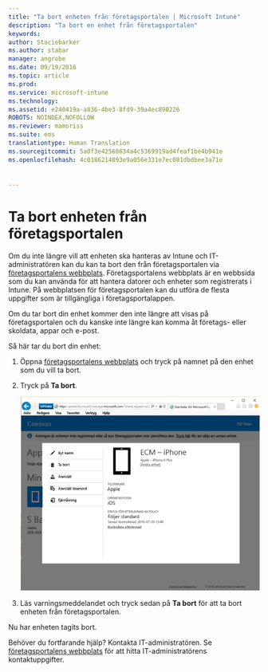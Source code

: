```yaml
---
title: "Ta bort enheten från företagsportalen | Microsoft Intune"
description: "Ta bort en enhet från företagsportalen"
keywords: 
author: Staciebarker
ms.author: stabar
manager: angrobe
ms.date: 09/19/2016
ms.topic: article
ms.prod: 
ms.service: microsoft-intune
ms.technology: 
ms.assetid: e240419a-a836-4be3-8fd9-39a4ec890226
ROBOTS: NOINDEX,NOFOLLOW
ms.reviewer: mamoriss
ms.suite: ems
translationtype: Human Translation
ms.sourcegitcommit: 5a0f3e42568634a4c5369919ad4feaf1be4b941e
ms.openlocfilehash: 4c0186214893e9a056e331e7ec081dbdbee3a71e


---
```



# Ta bort enheten från företagsportalen

Om du inte längre vill att enheten ska hanteras av Intune och IT-administratören kan du kan ta bort den från företagsportalen via [företagsportalens webbplats](http://portal.manage.microsoft.com). Företagsportalens webbplats är en webbsida som du kan använda för att hantera datorer och enheter som registrerats i Intune. På webbplatsen för företagsportalen kan du utföra de flesta uppgifter som är tillgängliga i företagsportalappen.

Om du tar bort din enhet kommer den inte längre att visas på företagsportalen och du kanske inte längre kan komma åt företags- eller skoldata, appar och e-post.

Så här tar du bort din enhet:

1.  Öppna [företagsportalens webbplats](http://portal.manage.microsoft.com) och tryck på namnet på den enhet som du vill ta bort.

2.  Tryck på **Ta bort**.

    ![Alternativet Ta bort enhet på företagsportalens webbplats](./media/iwp-screen-with-all-options.png)

3. Läs varningsmeddelandet och tryck sedan på **Ta bort** för att ta bort enheten från företagsportalen.

Nu har enheten tagits bort.

Behöver du fortfarande hjälp? Kontakta IT-administratören. Se [företagsportalens webbplats](http://portal.manage.microsoft.com) för att hitta IT-administratörens kontaktuppgifter.



<!--HONumber=Oct16_HO2-->


